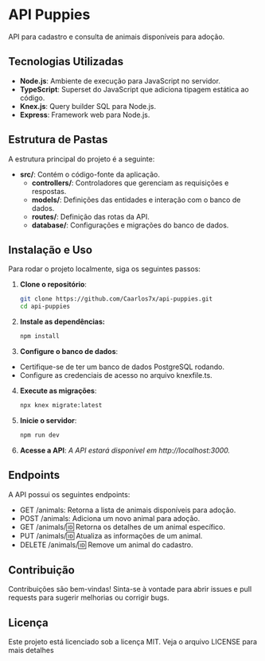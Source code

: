 # API Puppies

API para cadastro e consulta de animais disponíveis para adoção.

## Tecnologias Utilizadas

- **Node.js**: Ambiente de execução para JavaScript no servidor.
- **TypeScript**: Superset do JavaScript que adiciona tipagem estática ao código.
- **Knex.js**: Query builder SQL para Node.js.
- **Express**: Framework web para Node.js.

## Estrutura de Pastas

A estrutura principal do projeto é a seguinte:

- **src/**: Contém o código-fonte da aplicação.
  - **controllers/**: Controladores que gerenciam as requisições e respostas.
  - **models/**: Definições das entidades e interação com o banco de dados.
  - **routes/**: Definição das rotas da API.
  - **database/**: Configurações e migrações do banco de dados.

## Instalação e Uso

Para rodar o projeto localmente, siga os seguintes passos:

1. **Clone o repositório**:

   ```bash
   git clone https://github.com/Caarlos7x/api-puppies.git
   cd api-puppies

2. **Instale as dependências:**
   ```bash
   npm install

3. **Configure o banco de dados**:

  - Certifique-se de ter um banco de dados PostgreSQL rodando.
  - Configure as credenciais de acesso no arquivo knexfile.ts.

4. **Execute as migrações**:
   ```bash
   npx knex migrate:latest

5. **Inicie o servidor**:
   ```bash
   npm run dev

6. **Acesse a API**:
   *A API estará disponível em http://localhost:3000.*

## Endpoints

A API possui os seguintes endpoints:

- GET /animals: Retorna a lista de animais disponíveis para adoção.
- POST /animals: Adiciona um novo animal para adoção.
- GET /animals/:id: Retorna os detalhes de um animal específico.
- PUT /animals/:id: Atualiza as informações de um animal.
- DELETE /animals/:id: Remove um animal do cadastro.

## Contribuição
Contribuições são bem-vindas! Sinta-se à vontade para abrir issues e pull requests para sugerir melhorias ou corrigir bugs.

## Licença
Este projeto está licenciado sob a licença MIT. Veja o arquivo LICENSE para mais detalhes
